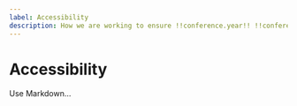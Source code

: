 ```yaml
---
label: Accessibility
description: How we are working to ensure !!conference.year!! !!conference.full_name!! is accessible for all attendees.
---
```


# Accessibility

Use Markdown…

